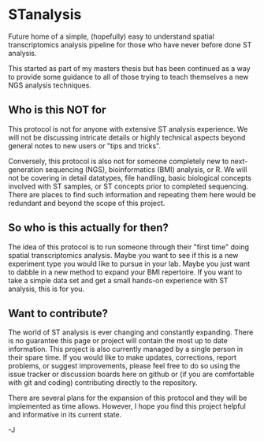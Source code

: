 # STanalysis
Future home of a simple, (hopefully) easy to understand spatial transcriptomics analysis pipeline for those who have never before done ST analysis.

This started as part of my masters thesis but has been continued as a way to provide some guidance to all of those trying to teach themselves a new NGS analysis techniques.

## Who is this NOT for
This protocol is not for anyone with extensive ST analysis experience. We will not be discussing intricate details or highly technical aspects beyond general notes to new users or "tips and tricks".

Conversely, this protocol is also not for someone completely new to next-generation sequencing (NGS), bioinformatics (BMI) analysis, or R. We will not be covering in detail datatypes, file handling, basic biological concepts involved with ST samples, or ST concepts prior to completed sequencing. There are places to find such information and repeating them here would be redundant and beyond the scope of this project.

## So who is this actually for then?
The idea of this protocol is to run someone through their "first time" doing spatial transcriptomics analysis. Maybe you want to see if this is a new experiment type you would like to pursue in your lab. Maybe you just want to dabble in a new method to expand your BMI repertoire. If you want to take a simple data set and get a small hands-on experience with ST analysis, this is for you.

## Want to contribute?
The world of ST analysis is ever changing and constantly expanding. There is no guarantee this page or project will contain the most up to date information. This project is also currently managed by a single person in their spare time. If you would like to make updates, corrections, report problems, or suggest improvements, please feel free to do so using the issue tracker or discussion boards here on github or (if you are comfortable with git and coding) contributing directly to the repository.

There are several plans for the expansion of this protocol and they will be implemented as time allows. However, I hope you find this project helpful and informative in its current state.

-J
